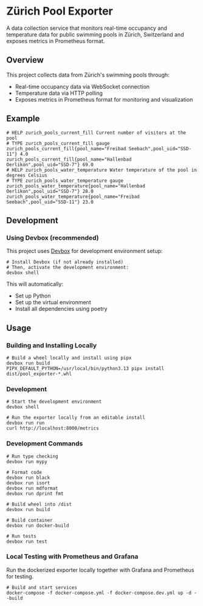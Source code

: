 # Zürich Pool Exporter

A data collection service that monitors real-time occupancy and temperature data for public swimming pools in Zürich, Switzerland and exposes metrics in Prometheus format.

## Overview

This project collects data from Zürich's swimming pools through:

- Real-time occupancy data via WebSocket connection
- Temperature data via HTTP polling
- Exposes metrics in Prometheus format for monitoring and visualization

## Example

```
# HELP zurich_pools_current_fill Current number of visitors at the pool
# TYPE zurich_pools_current_fill gauge
zurich_pools_current_fill{pool_name="Freibad Seebach",pool_uid="SSD-11"} 4.0
zurich_pools_current_fill{pool_name="Hallenbad Oerlikon",pool_uid="SSD-7"} 69.0
# HELP zurich_pools_water_temperature Water temperature of the pool in degrees Celsius
# TYPE zurich_pools_water_temperature gauge
zurich_pools_water_temperature{pool_name="Hallenbad Oerlikon",pool_uid="SSD-7"} 28.0
zurich_pools_water_temperature{pool_name="Freibad Seebach",pool_uid="SSD-11"} 23.0
```

## Development

### Using Devbox (recommended)

This project uses [Devbox](https://jetify.com/devbox/) for development environment setup:

```shell script
# Install Devbox (if not already installed)
# Then, activate the development environment:
devbox shell
```

This will automatically:

- Set up Python
- Set up the virtual environment
- Install all dependencies using poetry

## Usage

### Building and Installing Locally

```shell script
# Build a wheel locally and install using pipx
devbox run build
PIPX_DEFAULT_PYTHON=/usr/local/bin/python3.13 pipx install dist/pool_exporter-*.whl 
```

### Development

```shell script
# Start the development environment
devbox shell

# Run the exporter locally from an editable install 
devbox run run
curl http://localhost:8000/metrics
```

### Development Commands

```shell script
# Run type checking
devbox run mypy

# Format code
devbox run black
devbox run isort
devbox run mdformat
devbox run dprint fmt

# Build wheel into /dist
devbox run build

# Build container
devbox run docker-build

# Run tests
devbox run test
```

### Local Testing with Prometheus and Grafana

Run the dockerized exporter locally together with Grafana and Prometheus
for testing.

```shell script
# Build and start services
docker-compose -f docker-compose.yml -f docker-compose.dev.yml up -d --build
```
